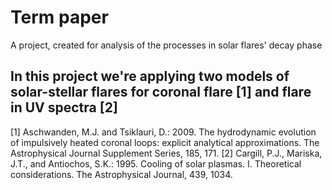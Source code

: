 # Term paper
A project, created for analysis of the processes in solar flares' decay phase

In this project we're applying two models of solar-stellar flares for coronal flare [1] and flare in UV spectra [2]
---
[1] Aschwanden, M.J. and Tsiklauri, D.: 2009. The hydrodynamic evolution of impulsively heated coronal loops: explicit analytical approximations. The Astrophysical Journal Supplement Series, 185, 171.
[2] Cargill, P.J., Mariska, J.T., and Antiochos, S.K.: 1995. Cooling of solar plasmas. I. Theoretical considerations. The Astrophysical Journal, 439, 1034.

